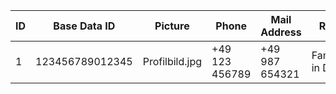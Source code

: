 | ID | Base Data ID    | Picture        | Phone          | Mail Address   | Relatives Inland                   | Admission         | Notes      | Attachments |
|----|-----------------|----------------|----------------|----------------|------------------------------------|-------------------|------------|-------------|
| 1  | 123456789012345 | Profilbild.jpg | +49 123 456789 | +49 987 654321 | Familienangehörige in Deutschland. | 1.8.2017 00:00:00 | Testdaten! | Test.pdf    |
